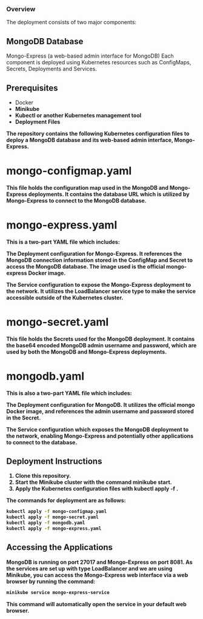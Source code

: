 ### Overview
The deployment consists of two major components:

## MongoDB Database
Mongo-Express (a web-based admin interface for MongoDB)
Each component is deployed using Kubernetes resources such as ConfigMaps, Secrets, Deployments and Services.

## Prerequisites
- Docker<b>
- Minikube<b>
- Kubectl or another Kubernetes management tool<b>
- Deployment Files<b>
  
The repository contains the following Kubernetes configuration files to deploy a MongoDB database and its web-based admin interface, Mongo-Express.

# mongo-configmap.yaml

This file holds the configuration map used in the MongoDB and Mongo-Express deployments. It contains the database URL which is utilized by Mongo-Express to connect to the MongoDB database.

# mongo-express.yaml

This is a two-part YAML file which includes:

The Deployment configuration for Mongo-Express. It references the MongoDB connection information stored in the ConfigMap and Secret to access the MongoDB database. The image used is the official mongo-express Docker image.

The Service configuration to expose the Mongo-Express deployment to the network. It utilizes the LoadBalancer service type to make the service accessible outside of the Kubernetes cluster.

# mongo-secret.yaml

This file holds the Secrets used for the MongoDB deployment. It contains the base64 encoded MongoDB admin username and password, which are used by both the MongoDB and Mongo-Express deployments.

# mongodb.yaml

This is also a two-part YAML file which includes:

The Deployment configuration for MongoDB. It utilizes the official mongo Docker image, and references the admin username and password stored in the Secret.

The Service configuration which exposes the MongoDB deployment to the network, enabling Mongo-Express and potentially other applications to connect to the database.

## Deployment Instructions

1. Clone this repository.<b>
2. Start the Minikube cluster with the command **minikube start**.<b>
3. Apply the Kubernetes configuration files with kubectl apply -f <filename>.<b>

The commands for deployment are as follows:

```bash
kubectl apply -f mongo-configmap.yaml
kubectl apply -f mongo-secret.yaml
kubectl apply -f mongodb.yaml
kubectl apply -f mongo-express.yaml
```

## Accessing the Applications

MongoDB is running on port 27017 and Mongo-Express on port 8081. As the services are set up with type LoadBalancer and we are using Minikube, you can access the Mongo-Express web interface via a web browser by running the command:

```bash
minikube service mongo-express-service
```

This command will automatically open the service in your default web browser.
